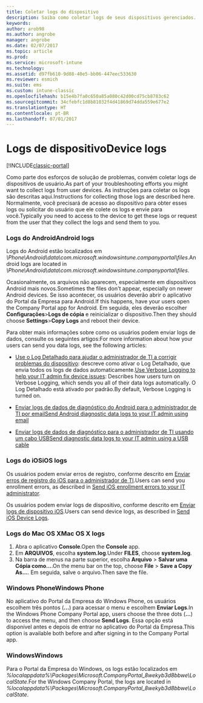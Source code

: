 ```yaml
---
title: Coletar logs do dispositivo
description: Saiba como coletar logs de seus dispositivos gerenciados.
keywords: 
author: arob98
ms.author: angrobe
manager: angrobe
ms.date: 02/07/2017
ms.topic: article
ms.prod: 
ms.service: microsoft-intune
ms.technology: 
ms.assetid: d97fb610-9d88-40e5-bb06-447eec533630
ms.reviewer: esmich
ms.suite: ems
ms.custom: intune-classic
ms.openlocfilehash: b15e4b7fa0c650a85a080c42d00cd75cb8783c62
ms.sourcegitcommit: 34cfebfc1d8b81032f4d41869d74dda559e677e2
ms.translationtype: HT
ms.contentlocale: pt-BR
ms.lasthandoff: 07/01/2017
---
```

# <span data-ttu-id="96064-103">Logs de dispositivo</span><span class="sxs-lookup"><span data-stu-id="96064-103">Device logs</span></span>
<a id="device-logs" class="xliff"></a>

[!INCLUDE[classic-portal](../includes/classic-portal.md)]

<span data-ttu-id="96064-104">Como parte dos esforços de solução de problemas, convém coletar logs de dispositivos de usuário.</span><span class="sxs-lookup"><span data-stu-id="96064-104">As part of your troubleshooting efforts you might want to collect logs from user devices.</span></span> <span data-ttu-id="96064-105">As instruções para coletar os logs são descritas aqui.</span><span class="sxs-lookup"><span data-stu-id="96064-105">Instructions for collecting those logs are described here.</span></span> <span data-ttu-id="96064-106">Normalmente, você precisará de acesso ao dispositivo para obter esses logs ou solicitar do usuário que ele colete os logs e envie para você.</span><span class="sxs-lookup"><span data-stu-id="96064-106">Typically you need to access to the device to get these logs or request from the user that they collect the logs and send them to you.</span></span>

### <span data-ttu-id="96064-107">Logs do Android</span><span class="sxs-lookup"><span data-stu-id="96064-107">Android logs</span></span>
<a id="android-logs" class="xliff"></a>
<span data-ttu-id="96064-108">Logs do Android estão localizados em *<Android Device>\Phone\Android\data\com.microsoft.windowsintune.companyportal\files*.</span><span class="sxs-lookup"><span data-stu-id="96064-108">Android logs are located in *<Android Device>\Phone\Android\data\com.microsoft.windowsintune.companyportal\files*.</span></span>

<span data-ttu-id="96064-109">Ocasionalmente, os arquivos não aparecem, especialmente em dispositivos Android mais novos.</span><span class="sxs-lookup"><span data-stu-id="96064-109">Sometimes the files don't appear, especially on newer Android devices.</span></span> <span data-ttu-id="96064-110">Se isso acontecer, os usuários deverão abrir o aplicativo do Portal da Empresa para Android.</span><span class="sxs-lookup"><span data-stu-id="96064-110">If this happens, have your users open the Company Portal app for Android.</span></span> <span data-ttu-id="96064-111">Em seguida, eles deverão escolher **Configurações**>**Logs de cópia** e reinicializar o dispositivo.</span><span class="sxs-lookup"><span data-stu-id="96064-111">Then they should choose **Settings**>**Copy Logs** and reboot their device.</span></span>

<span data-ttu-id="96064-112">Para obter mais informações sobre como os usuários podem enviar logs de dados, consulte os seguintes artigos:</span><span class="sxs-lookup"><span data-stu-id="96064-112">For more information about how your users can send you data logs, see the following articles:</span></span>

- <span data-ttu-id="96064-113">[Use o Log Detalhado para ajudar o administrador de TI a corrigir problemas do dispositivo](/intune-user-help/use-verbose-logging-to-help-your-it-administrator-fix-device-issues-android): descreve como ativar o Log Detalhado, que envia todos os logs de dados automaticamente.</span><span class="sxs-lookup"><span data-stu-id="96064-113">[Use Verbose Logging to help your IT admin fix device issues](/intune-user-help/use-verbose-logging-to-help-your-it-administrator-fix-device-issues-android): Describes how users turn on Verbose Logging, which sends you all of their data logs automatically.</span></span> <span data-ttu-id="96064-114">O Log Detalhado está ativado por padrão.</span><span class="sxs-lookup"><span data-stu-id="96064-114">By default, Verbose Logging is turned on.</span></span>

- [<span data-ttu-id="96064-115">Enviar logs de dados de diagnóstico do Android para o administrador de TI por email</span><span class="sxs-lookup"><span data-stu-id="96064-115">Send Android diagnostic data logs to your IT admin using email</span></span>](/intune-user-help/send-logs-to-your-it-admin-by-email-android)

- [<span data-ttu-id="96064-116">Enviar logs de dados de diagnóstico para o administrador de TI usando um cabo USB</span><span class="sxs-lookup"><span data-stu-id="96064-116">Send diagnostic data logs to your IT admin using a USB cable</span></span>](/intune-user-help/send-diagnostic-data-logs-to-your-it-administrator-using-a-usb-cable-android)

### <span data-ttu-id="96064-117">Logs do iOS</span><span class="sxs-lookup"><span data-stu-id="96064-117">iOS logs</span></span>
<a id="ios-logs" class="xliff"></a>

<span data-ttu-id="96064-118">Os usuários podem enviar erros de registro, conforme descrito em [Enviar erros de registro do iOS para o administrador de TI](/intune-user-help/send-errors-to-your-it-admin-ios).</span><span class="sxs-lookup"><span data-stu-id="96064-118">Users can send you enrollment errors, as described in [Send iOS enrollment errors to your IT administrator](/intune-user-help/send-errors-to-your-it-admin-ios).</span></span>

<span data-ttu-id="96064-119">Os usuários podem enviar logs de dispositivo, conforme descrito em [Enviar logs de dispositivo iOS](/intune-user-help/send-logs-to-microsoft-ios).</span><span class="sxs-lookup"><span data-stu-id="96064-119">Users can send device logs, as described in [Send iOS Device Logs](/intune-user-help/send-logs-to-microsoft-ios).</span></span>

### <span data-ttu-id="96064-120">Logs do Mac OS X</span><span class="sxs-lookup"><span data-stu-id="96064-120">Mac OS X logs</span></span>
<a id="mac-os-x-logs" class="xliff"></a>

1. <span data-ttu-id="96064-121">Abra o aplicativo **Console**.</span><span class="sxs-lookup"><span data-stu-id="96064-121">Open the **Console** app.</span></span>
2. <span data-ttu-id="96064-122">Em **ARQUIVOS**, escolha **system.log**.</span><span class="sxs-lookup"><span data-stu-id="96064-122">Under **FILES**, choose **system.log**.</span></span>
3. <span data-ttu-id="96064-123">Na barra de menus na parte superior, escolha **Arquivo** > **Salvar uma Cópia como...**.</span><span class="sxs-lookup"><span data-stu-id="96064-123">On the menu bar on the top, choose **File** > **Save a Copy As…**.</span></span> <span data-ttu-id="96064-124">Em seguida, salve o arquivo.</span><span class="sxs-lookup"><span data-stu-id="96064-124">Then save the file.</span></span>

### <span data-ttu-id="96064-125">Windows Phone</span><span class="sxs-lookup"><span data-stu-id="96064-125">Windows Phone</span></span>
<a id="windows-phone" class="xliff"></a>

<span data-ttu-id="96064-126">No aplicativo do Portal da Empresa do Windows Phone, os usuários escolhem três pontos (**...**) para acessar o menu e escolhem **Enviar Logs**.</span><span class="sxs-lookup"><span data-stu-id="96064-126">In the Windows Phone Company Portal app, users choose the three dots (**…**) to access the menu, and then choose **Send Logs**.</span></span> <span data-ttu-id="96064-127">Essa opção está disponível antes e depois de entrar no aplicativo do Portal da Empresa.</span><span class="sxs-lookup"><span data-stu-id="96064-127">This option is available both before and after signing in to the Company Portal app.</span></span>

### <span data-ttu-id="96064-128">Windows</span><span class="sxs-lookup"><span data-stu-id="96064-128">Windows</span></span>
<a id="windows" class="xliff"></a>

<span data-ttu-id="96064-129">Para o Portal da Empresa do Windows, os logs estão localizados em *%localappdata%\Packages\Microsoft.CompanyPortal_8wekyb3d8bbwe\LocalState*.</span><span class="sxs-lookup"><span data-stu-id="96064-129">For the Windows Company Portal, the logs are located in *%localappdata%\Packages\Microsoft.CompanyPortal_8wekyb3d8bbwe\LocalState*.</span></span>
